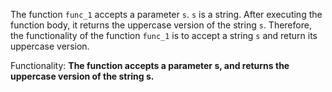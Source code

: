 The function `func_1` accepts a parameter `s`. `s` is a string. After executing the function body, it returns the uppercase version of the string `s`. Therefore, the functionality of the function `func_1` is to accept a string `s` and return its uppercase version.

Functionality: **The function accepts a parameter s, and returns the uppercase version of the string s.**